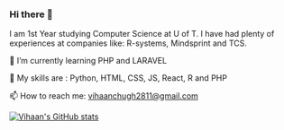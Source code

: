 ### Hi there 👋
I am 1st Year studying Computer Science at U of T. I have had plenty of experiences at companies like: R-systems, Mindsprint and TCS. 


🌱 I’m currently learning PHP and LARAVEL 

🎯 My skills are : Python, HTML, CSS, JS, React, R and PHP

📫 How to reach me: vihaanchugh2811@gmail.com


[![Vihaan's GitHub stats](https://github-readme-stats.vercel.app/api?username=vivic04)](https://github.com/anuraghazra/github-readme-stats)
<!--




**vivic04/vivic04** is a ✨ _special_ ✨ repository because its `README.md` (this file) appears on your GitHub profile.

Here are some ideas to get you started:

- 🔭 I’m currently working on ...
- 🌱 I’m currently learning ...
- 👯 I’m looking to collaborate on ...
- 🤔 I’m looking for help with ...
- 💬 Ask me about ...
- 📫 How to reach me: ...
- 😄 Pronouns: ...
- ⚡ Fun fact: ...
-->
